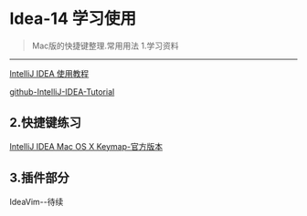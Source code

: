 # Idea-14 学习使用

> Mac版的快捷键整理.常用用法
1.学习资料
---

[IntelliJ IDEA 使用教程](http://wiki.jikexueyuan.com/project/intellij-idea-tutorial/)

[github-IntelliJ-IDEA-Tutorial](https://github.com/judasn/IntelliJ-IDEA-Tutorial/)



2.快捷键练习
---

[IntelliJ IDEA Mac OS X Keymap-官方版本](https://www.jetbrains.com/idea/docs/IntelliJIDEA_ReferenceCard_Mac.pdf)




3.插件部分
---
IdeaVim--待续








